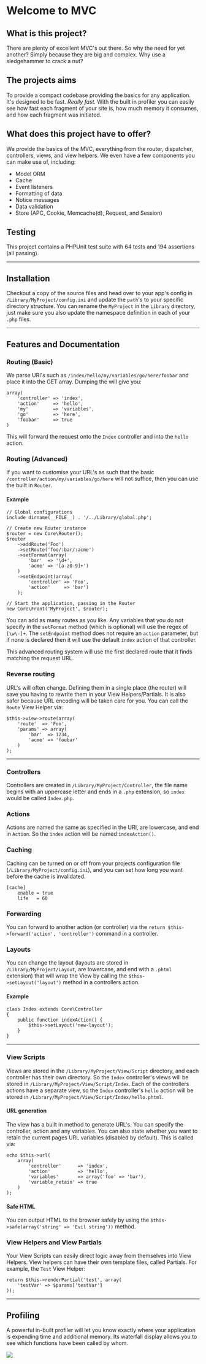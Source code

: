 # Welcome to MVC

## What is this project?
There are plenty of excellent MVC's out there. So why the need for yet another? Simply because they are big and complex. Why use a sledgehammer to crack a nut?

## The projects aims
To provide a compact codebase providing the basics for any application. It's designed to be fast. *Really fast.* With the built in profiler you can easily see how fast each fragment of your site is, how much memory it consumes, and how each fragment was initiated.

## What does this project have to offer?
We provide the basics of the MVC, everything from the router, dispatcher, controllers, views, and view helpers. We even have a few components you can make use of, including:

 * Model ORM
 * Cache
 * Event listeners
 * Formatting of data
 * Notice messages
 * Data validation
 * Store (APC, Cookie, Memcache(d), Request, and Session)

## Testing
This project contains a PHPUnit test suite with 64 tests and 194 assertions (all passing).

---

## Installation
Checkout a copy of the source files and head over to your app's config in `/Library/MyProject/config.ini` and update the `path`'s to your specific directory structure. You can rename the `MyProject` in the `Library` directory, just make sure you also update the namespace definition in each of your `.php` files.

---

## Features and Documentation

### Routing (Basic)
We parse URI's such as `/index/hello/my/variables/go/here/foobar` and place it into the GET array. Dumping the  will give you:

    array(
    	'controller' => 'index',
    	'action'     => 'hello',
    	'my'         => 'variables',
    	'go'         => 'here',
    	'foobar'     => true
    )

This will forward the request onto the `Index` controller and into the `hello` action.

### Routing (Advanced)

If you want to customise your URL's as such that the basic `/controller/action/my/variables/go/here` will not suffice, then you can use the built in `Router`.

#### Example

    // Global configurations
    include dirname(__FILE__) . '/../Library/global.php';

    // Create new Router instance
    $router = new Core\Router();
    $router
        ->addRoute('Foo')
        ->setRoute('foo/:bar/:acme')
        ->setFormat(array(
            'bar'  => '\d+',
            'acme' => '[a-z0-9]+')
        )
        ->setEndpoint(array(
            'controller' => 'Foo',
            'action'     => 'bar')
        );

    // Start the application, passing in the Router
    new Core\Front('MyProject', $router);

You can add as many routes as you like. Any variables that you do not specify in the `setFormat` method (which is optional) will use the regex of `[\w\-]+`. The `setEndpoint` method does not require an `action` parameter, but if none is declared then it will use the default `index` action of that controller.

This advanced routing system will use the first declared route that it finds matching the request URL.

### Reverse routing

URL's will often change. Defining them in a single place (the router) will save you having to rewrite them in your View Helpers/Partials. It is also safer because URL encoding will be taken care for you. You can call the `Route` View Helper via:

    $this->view->route(array(
    	'route'  => 'Foo',
    	'params' => array(
    		'bar'  => 1234,
    		'acme' => 'foobar'
    	)
    );

---

### Controllers

Controllers are created in `/Library/MyProject/Controller`, the file name begins with an uppercase letter and ends in a `.php` extension, so `index` would be called `Index.php`.

### Actions

Actions are named the same as specified in the URI, are lowercase, and end in `Action`. So the `index` action will be named `indexAction()`.

### Caching

Caching can be turned on or off from your projects configuration file (`/Library/MyProject/config.ini`), and you can set how long you want before the cache is invalidated.

    [cache]
        enable = true
        life   = 60

### Forwarding

You can forward to another action (or controller) via the `return $this->forward('action', 'controller')` command in a controller.

### Layouts

You can change the layout (layouts are stored in `/Library/MyProject/Layout`, are lowercase, and end with a `.phtml` extension) that will wrap the View by calling the `$this->setLayout('layout')` method in a controllers action.

#### Example

    class Index extends Core\Controller
    {
    	public function indexAction() {
    		$this->setLayout('new-layout');
    	}
    }

* * *

### View Scripts

Views are stored in the `/Library/MyProject/View/Script` directory, and each controller has their own directory. So the `Index` controller's views will be stored in `/Library/MyProject/View/Script/Index`. Each of the controllers actions have a separate view, so the `Index` controller's `hello` action will be stored in `/Library/MyProject/View/Script/Index/hello.phtml`.

#### URL generation

The view has a built in method to generate URL's. You can specify the controller, action and any variables. You can also state whether you want to retain the current pages URL variables (disabled by default). This is called via:

    echo $this->url(
    	array(
    		'controller'      => 'index',
    		'action'          => 'hello',
    		'variables'       => array('foo' => 'bar'),
    		'variable_retain' => true
    	)
    );

#### Safe HTML

You can output HTML to the browser safely by using the `$this->safe(array('string' => 'Evil string'))` method.

### View Helpers and View Partials

Your View Scripts can easily direct logic away from themselves into View Helpers. View helpers can have their own template files, called Partials. For example, the `Test` View Helper:

    return $this->renderPartial('test', array(
    	'testVar' => $params['testVar']
    ));

---

## Profiling
A powerful in-built profiler will let you know exactly where your application is expending time and additional memory. Its waterfall display allows you to see which functions have been called by whom.

![](https://raw.github.com/chrisjhill/MVC/master/Web/assets/img/profiler.png)